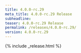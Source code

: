 ```yaml
---
title: 4.0.0-rc.29
meta_title: 4.0.0-rc.29 Release
subheadline: 
teaser: 4.0.0-rc.29 Release
permalink: /releases/4.0.0-rc.29/
version: 4.0.0-rc.29
---
```


{% include _release.html %}
